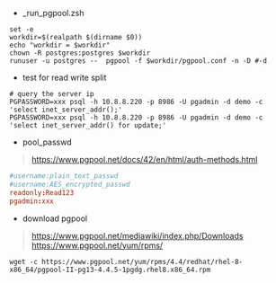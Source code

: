 - _run_pgpool.zsh

```shell
set -e
workdir=$(realpath $(dirname $0))
echo "workdir = $workdir"
chown -R postgres:postgres $workdir 
runuser -u postgres --  pgpool -f $workdir/pgpool.conf -n -D #-d
```

- test for read write split

```shell
# query the server ip
PGPASSWORD=xxx psql -h 10.8.8.220 -p 8986 -U pgadmin -d demo -c 'select inet_server_addr();'
PGPASSWORD=xxx psql -h 10.8.8.220 -p 8986 -U pgadmin -d demo -c 'select inet_server_addr() for update;'
```

- pool_passwd
> https://www.pgpool.net/docs/42/en/html/auth-methods.html

```conf
#username:plain_text_passwd
#username:AES_encrypted_passwd
readonly:Read123
pgadmin:xxx
```

- download pgpool
> https://www.pgpool.net/mediawiki/index.php/Downloads
> https://www.pgpool.net/yum/rpms/

```shell
wget -c https://www.pgpool.net/yum/rpms/4.4/redhat/rhel-8-x86_64/pgpool-II-pg13-4.4.5-1pgdg.rhel8.x86_64.rpm
```

